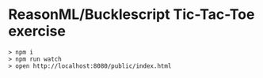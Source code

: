 # ReasonML/Bucklescript Tic-Tac-Toe exercise

```shell
> npm i
> npm run watch
> open http://localhost:8080/public/index.html
```
